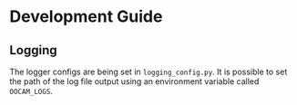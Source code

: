 # Development Guide

## Logging

The logger configs are being set in `logging_config.py`. It is possible to set the path of the log file output using an environment variable called `OOCAM_LOGS`.
